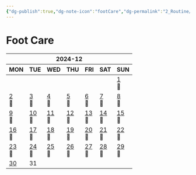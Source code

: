 ```yaml
---
{"dg-publish":true,"dg-note-icon":"footCare","dg-permalink":"2_Routine/3_Monthly/Overview/footCare","tags":["monthly","footCare","overview"],"permalink":"/2_Routine/3_Monthly/Overview/footCare/","dgPassFrontmatter":true,"noteIcon":"footCare"}
---
```


# Foot Care
<table class="habitt" style="width: 100%;"><thead><tr><th class="habitt-head" colspan="7">2024-12</th></tr><tr><th class="habitt-th habitt-th-0">MON</th><th class="habitt-th habitt-th-1">TUE</th><th class="habitt-th habitt-th-2">WED</th><th class="habitt-th habitt-th-3">THU</th><th class="habitt-th habitt-th-4">FRI</th><th class="habitt-th habitt-th-5">SAT</th><th class="habitt-th habitt-th-6">SUN</th></tr></thead><tbody><tr><td class="habitt-td habitt-td--disabled "><div class="habitt-c"><div class="habitt-date"></div><div class="habitt-dots"></div></div></td><td class="habitt-td habitt-td--disabled "><div class="habitt-c"><div class="habitt-date"></div><div class="habitt-dots"></div></div></td><td class="habitt-td habitt-td--disabled "><div class="habitt-c"><div class="habitt-date"></div><div class="habitt-dots"></div></div></td><td class="habitt-td habitt-td--disabled "><div class="habitt-c"><div class="habitt-date"></div><div class="habitt-dots"></div></div></td><td class="habitt-td habitt-td--disabled "><div class="habitt-c"><div class="habitt-date"></div><div class="habitt-dots"></div></div></td><td class="habitt-td habitt-td--disabled "><div class="habitt-c"><div class="habitt-date"></div><div class="habitt-dots"></div></div></td><td class="habitt-td habitt-td--1 habitt-td--checked"><div class="habitt-c"><div class="habitt-date"><a class="internal-link" data-href="2_Routine/1_Daily/Beauty/2024-12-01" target="_blank" rel="noopener" href="2_Routine/1_Daily/Beauty/2024-12-01">1</a></div><div class="habitt-dots"><div class="habit-content">🦶
</div></div></div></td></tr><tr><td class="habitt-td habitt-td--2 habitt-td--checked"><div class="habitt-c"><div class="habitt-date"><a class="internal-link" data-href="2_Routine/1_Daily/Beauty/2024-12-02" target="_blank" rel="noopener" href="2_Routine/1_Daily/Beauty/2024-12-02">2</a></div><div class="habitt-dots"><div class="habit-content">🦶
</div></div></div></td><td class="habitt-td habitt-td--3 habitt-td--checked"><div class="habitt-c"><div class="habitt-date"><a class="internal-link" data-href="2_Routine/1_Daily/Beauty/2024-12-03" target="_blank" rel="noopener" href="2_Routine/1_Daily/Beauty/2024-12-03">3</a></div><div class="habitt-dots"><div class="habit-content">🦶
</div></div></div></td><td class="habitt-td habitt-td--4 habitt-td--checked"><div class="habitt-c"><div class="habitt-date"><a class="internal-link" data-href="2_Routine/1_Daily/Beauty/2024-12-04" target="_blank" rel="noopener" href="2_Routine/1_Daily/Beauty/2024-12-04">4</a></div><div class="habitt-dots"><div class="habit-content">🦶
</div></div></div></td><td class="habitt-td habitt-td--5 habitt-td--checked"><div class="habitt-c"><div class="habitt-date"><a class="internal-link" data-href="2_Routine/1_Daily/Beauty/2024-12-05" target="_blank" rel="noopener" href="2_Routine/1_Daily/Beauty/2024-12-05">5</a></div><div class="habitt-dots"><div class="habit-content">🦶
</div></div></div></td><td class="habitt-td habitt-td--6 habitt-td--checked"><div class="habitt-c"><div class="habitt-date"><a class="internal-link" data-href="2_Routine/1_Daily/Beauty/2024-12-06" target="_blank" rel="noopener" href="2_Routine/1_Daily/Beauty/2024-12-06">6</a></div><div class="habitt-dots"><div class="habit-content">🦶
</div></div></div></td><td class="habitt-td habitt-td--7 habitt-td--checked"><div class="habitt-c"><div class="habitt-date"><a class="internal-link" data-href="2_Routine/1_Daily/Beauty/2024-12-07" target="_blank" rel="noopener" href="2_Routine/1_Daily/Beauty/2024-12-07">7</a></div><div class="habitt-dots"><div class="habit-content">🦶
</div></div></div></td><td class="habitt-td habitt-td--8 habitt-td--checked"><div class="habitt-c"><div class="habitt-date"><a class="internal-link" data-href="2_Routine/1_Daily/Beauty/2024-12-08" target="_blank" rel="noopener" href="2_Routine/1_Daily/Beauty/2024-12-08">8</a></div><div class="habitt-dots"><div class="habit-content">🦶
</div></div></div></td></tr><tr><td class="habitt-td habitt-td--9 habitt-td--checked"><div class="habitt-c"><div class="habitt-date"><a class="internal-link" data-href="2_Routine/1_Daily/Beauty/2024-12-09" target="_blank" rel="noopener" href="2_Routine/1_Daily/Beauty/2024-12-09">9</a></div><div class="habitt-dots"><div class="habit-content">🦶
</div></div></div></td><td class="habitt-td habitt-td--10 habitt-td--checked"><div class="habitt-c"><div class="habitt-date"><a class="internal-link" data-href="2_Routine/1_Daily/Beauty/2024-12-10" target="_blank" rel="noopener" href="2_Routine/1_Daily/Beauty/2024-12-10">10</a></div><div class="habitt-dots"><div class="habit-content">🦶
</div></div></div></td><td class="habitt-td habitt-td--11 habitt-td--checked"><div class="habitt-c"><div class="habitt-date"><a class="internal-link" data-href="2_Routine/1_Daily/Beauty/2024-12-11" target="_blank" rel="noopener" href="2_Routine/1_Daily/Beauty/2024-12-11">11</a></div><div class="habitt-dots"><div class="habit-content">🦶
</div></div></div></td><td class="habitt-td habitt-td--12 habitt-td--checked"><div class="habitt-c"><div class="habitt-date"><a class="internal-link" data-href="2_Routine/1_Daily/Beauty/2024-12-12" target="_blank" rel="noopener" href="2_Routine/1_Daily/Beauty/2024-12-12">12</a></div><div class="habitt-dots"><div class="habit-content">🦶
</div></div></div></td><td class="habitt-td habitt-td--13 habitt-td--checked"><div class="habitt-c"><div class="habitt-date"><a class="internal-link" data-href="2_Routine/1_Daily/Beauty/2024-12-13.md" target="_blank" rel="noopener" href="2_Routine/1_Daily/Beauty/2024-12-13.md">13</a></div><div class="habitt-dots"><div class="habit-content">🦶
</div></div></div></td><td class="habitt-td habitt-td--14 habitt-td--checked"><div class="habitt-c"><div class="habitt-date"><a class="internal-link" data-href="2_Routine/1_Daily/Beauty/2024-12-14" target="_blank" rel="noopener" href="2_Routine/1_Daily/Beauty/2024-12-14">14</a></div><div class="habitt-dots"><div class="habit-content">🦶
</div></div></div></td><td class="habitt-td habitt-td--15 habitt-td--checked"><div class="habitt-c"><div class="habitt-date"><a class="internal-link" data-href="2_Routine/1_Daily/Beauty/2024-12-15" target="_blank" rel="noopener" href="2_Routine/1_Daily/Beauty/2024-12-15">15</a></div><div class="habitt-dots"><div class="habit-content">🦶
</div></div></div></td></tr><tr><td class="habitt-td habitt-td--16 habitt-td--checked"><div class="habitt-c"><div class="habitt-date"><a class="internal-link" data-href="2_Routine/1_Daily/Beauty/2024-12-16" target="_blank" rel="noopener" href="2_Routine/1_Daily/Beauty/2024-12-16">16</a></div><div class="habitt-dots"><div class="habit-content">🦶
</div></div></div></td><td class="habitt-td habitt-td--17 habitt-td--checked"><div class="habitt-c"><div class="habitt-date"><a class="internal-link" data-href="2_Routine/1_Daily/Beauty/2024-12-17" target="_blank" rel="noopener" href="2_Routine/1_Daily/Beauty/2024-12-17">17</a></div><div class="habitt-dots"><div class="habit-content">🦶
</div></div></div></td><td class="habitt-td habitt-td--18 habitt-td--checked"><div class="habitt-c"><div class="habitt-date"><a class="internal-link" data-href="2_Routine/1_Daily/Beauty/2024-12-18" target="_blank" rel="noopener" href="2_Routine/1_Daily/Beauty/2024-12-18">18</a></div><div class="habitt-dots"><div class="habit-content">🦶
</div></div></div></td><td class="habitt-td habitt-td--19 habitt-td--checked"><div class="habitt-c"><div class="habitt-date"><a class="internal-link" data-href="2_Routine/1_Daily/Beauty/2024-12-19" target="_blank" rel="noopener" href="2_Routine/1_Daily/Beauty/2024-12-19">19</a></div><div class="habitt-dots"><div class="habit-content">🦶
</div></div></div></td><td class="habitt-td habitt-td--20 habitt-td--checked"><div class="habitt-c"><div class="habitt-date"><a class="internal-link" data-href="2_Routine/1_Daily/Beauty/2024-12-20" target="_blank" rel="noopener" href="2_Routine/1_Daily/Beauty/2024-12-20">20</a></div><div class="habitt-dots"><div class="habit-content">🦶
</div></div></div></td><td class="habitt-td habitt-td--21 habitt-td--checked"><div class="habitt-c"><div class="habitt-date"><a class="internal-link" data-href="2_Routine/1_Daily/Beauty/2024-12-21" target="_blank" rel="noopener" href="2_Routine/1_Daily/Beauty/2024-12-21">21</a></div><div class="habitt-dots"><div class="habit-content">🦶
</div></div></div></td><td class="habitt-td habitt-td--22 habitt-td--checked"><div class="habitt-c"><div class="habitt-date"><a class="internal-link" data-href="2_Routine/1_Daily/Beauty/2024-12-22" target="_blank" rel="noopener" href="2_Routine/1_Daily/Beauty/2024-12-22">22</a></div><div class="habitt-dots"><div class="habit-content">🦶
</div></div></div></td></tr><tr><td class="habitt-td habitt-td--23 habitt-td--checked"><div class="habitt-c"><div class="habitt-date"><a class="internal-link" data-href="2_Routine/1_Daily/Beauty/2024-12-23" target="_blank" rel="noopener" href="2_Routine/1_Daily/Beauty/2024-12-23">23</a></div><div class="habitt-dots"><div class="habit-content">🦶
</div></div></div></td><td class="habitt-td habitt-td--24 habitt-td--checked"><div class="habitt-c"><div class="habitt-date"><a class="internal-link" data-href="2_Routine/1_Daily/Beauty/2024-12-24" target="_blank" rel="noopener" href="2_Routine/1_Daily/Beauty/2024-12-24">24</a></div><div class="habitt-dots"><div class="habit-content">🦶
</div></div></div></td><td class="habitt-td habitt-td--25 habitt-td--checked"><div class="habitt-c"><div class="habitt-date"><a class="internal-link" data-href="2_Routine/1_Daily/Beauty/2024-12-25" target="_blank" rel="noopener" href="2_Routine/1_Daily/Beauty/2024-12-25">25</a></div><div class="habitt-dots"><div class="habit-content">🦶
</div></div></div></td><td class="habitt-td habitt-td--26 habitt-td--checked"><div class="habitt-c"><div class="habitt-date"><a class="internal-link" data-href="2_Routine/1_Daily/Beauty/2024-12-26" target="_blank" rel="noopener" href="2_Routine/1_Daily/Beauty/2024-12-26">26</a></div><div class="habitt-dots"><div class="habit-content">🦶
</div></div></div></td><td class="habitt-td habitt-td--27 habitt-td--checked"><div class="habitt-c"><div class="habitt-date"><a class="internal-link" data-href="2_Routine/1_Daily/Beauty/2024-12-27" target="_blank" rel="noopener" href="2_Routine/1_Daily/Beauty/2024-12-27">27</a></div><div class="habitt-dots"><div class="habit-content">🦶
</div></div></div></td><td class="habitt-td habitt-td--28 habitt-td--checked"><div class="habitt-c"><div class="habitt-date"><a class="internal-link" data-href="2_Routine/1_Daily/Beauty/2024-12-28" target="_blank" rel="noopener" href="2_Routine/1_Daily/Beauty/2024-12-28">28</a></div><div class="habitt-dots"><div class="habit-content">🦶
</div></div></div></td><td class="habitt-td habitt-td--29 habitt-td--checked"><div class="habitt-c"><div class="habitt-date"><a class="internal-link" data-href="2_Routine/1_Daily/Beauty/2024-12-29.md" target="_blank" rel="noopener" href="2_Routine/1_Daily/Beauty/2024-12-29.md">29</a></div><div class="habitt-dots"><div class="habit-content">🦶
</div></div></div></td></tr><tr><td class="habitt-td habitt-td--30 habitt-td--checked"><div class="habitt-c"><div class="habitt-date"><a class="internal-link" data-href="2_Routine/1_Daily/Beauty/2024-12-30.md" target="_blank" rel="noopener" href="2_Routine/1_Daily/Beauty/2024-12-30.md">30</a></div><div class="habitt-dots"><div class="habit-content"></div></div></div></td><td class="habitt-td habitt-td--31 "><div class="habitt-c"><div class="habitt-date">31</div><div class="habitt-dots"></div></div></td><td class="habitt-td habitt-td--disabled "><div class="habitt-c"><div class="habitt-date"></div><div class="habitt-dots"></div></div></td><td class="habitt-td habitt-td--disabled "><div class="habitt-c"><div class="habitt-date"></div><div class="habitt-dots"></div></div></td><td class="habitt-td habitt-td--disabled "><div class="habitt-c"><div class="habitt-date"></div><div class="habitt-dots"></div></div></td><td class="habitt-td habitt-td--disabled "><div class="habitt-c"><div class="habitt-date"></div><div class="habitt-dots"></div></div></td><td class="habitt-td habitt-td--disabled "><div class="habitt-c"><div class="habitt-date"></div><div class="habitt-dots"></div></div></td></tr></tbody></table>